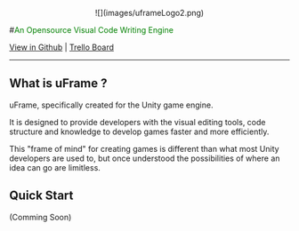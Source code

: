 <p align="center">![](images/uframeLogo2.png)

#<span style="color:green;">An Opensource Visual Code Writing Engine 

[View in Github](https://github.com/uFrame) | [Trello Board](https://trello.com/b/j4iGjQPb)

----------

## What is uFrame ?

uFrame, specifically created for the Unity game engine.

It is designed to provide developers with the visual editing tools, code structure and knowledge to develop games faster and more efficiently.

This "frame of mind" for creating games is different than what most Unity developers are used to, but once understood the possibilities of where an idea can go are limitless.

## Quick Start

(Comming Soon)